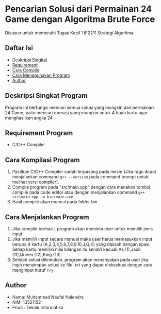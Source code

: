 # Pencarian Solusi dari Permainan 24 Game dengan Algoritma Brute Force
Disusun untuk memenuhi Tugas Kecil 1 IF2211 Strategi Algoritma

## Daftar Isi
* [Deskripsi Singkat](#deskripsi-singkat)
* [Requirement](#requirement)
* [Cara Compile](#cara-compile)
* [Cara Menggunakan Program](#cara-menggunakan-program)
* [Author](#author)

## Deskripsi Singkat Program
Program ini berfungsi mencari semua solusi yang mungkin dari permainan 24 Game, yaitu mencari operasi yang mungkin
untuk 4 buah kartu agar menghasilkan angka 24

## Requirement Program
* C/C++ Compiler

## Cara Kompilasi Program
1. Pastikan C/C++ Compiler sudah terpasang pada mesin (Jika ragu dapat menjalankan command `g++ --version` pada command prompt untuk melihat versi compiler).
2. Compile program pada "src/main.cpp" dengan cara menekan tombol compile pada code editor atau dengan menjalankan command `g++ src\main.cpp -o bin\main.exe` 
3. Hasil compile akan muncul pada folder bin

## Cara Menjalankan Program
1. Jika compile berhasil, program akan meminta user untuk memilih jenis input
2. Jika memilih input secara manual maka user harus memasukkan input berupa 4 kartu (A,2,3,4,5,6,7,8,9,10,J,Q,K) yang dipisah dengan spasi. Setiap kartu memiliki nilai bilangan itu sendiri kecuali As (1),Jack (11),Queen (12),King (13).
3. Setelah solusi ditemukan, program akan menanyakan pada user jika ingin menyimpan solusi ke file .txt yang dapat dieksekusi dengan cara menginput huruf `Y/y`

## Author
* Nama: Muhammad Naufal Nalendra
* NIM: 13521152
* Prodi : Teknik Informatika